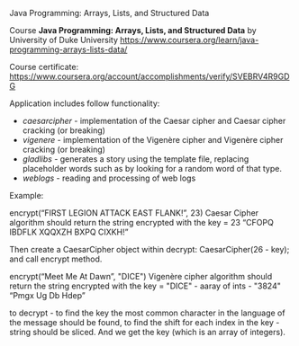 Java Programming: Arrays, Lists, and Structured Data

Course  **Java Programming: Arrays, Lists, and Structured Data**  by University of Duke University https://www.coursera.org/learn/java-programming-arrays-lists-data/

Course certificate:
https://www.coursera.org/account/accomplishments/verify/SVEBRV4R9GDG

Application includes follow functionality:
- *caesarcipher* - implementation of the Caesar cipher and Caesar cipher cracking (or breaking)
- *vigenere* - implementation of the Vigenère cipher and Vigenère cipher cracking (or breaking)
- *gladlibs* - generates a story using the template file, replacing placeholder words such as <noun> by looking for a random word of that type.
- *weblogs* - reading and processing of web logs

Example:

encrypt(“FIRST LEGION ATTACK EAST FLANK!”, 23)
Caesar Cipher algorithm should return the string encrypted with the key = 23
“CFOPQ IBDFLK XQQXZH BXPQ CIXKH!”

Then create a CaesarCipher object within decrypt: CaesarCipher(26 - key); and call encrypt method.

encrypt(“Meet Me At Dawn”, "DICE")
Vigenère cipher algorithm should return the string encrypted with the key = "DICE" - aaray of ints - "3824"
“Pmgx Ug Db Hdep”

to decrypt -  to find the key the most common character in the language of the message should be found,
to find the shift for each index in the key  - string should be sliced. And we get the key (which is an array of integers).
